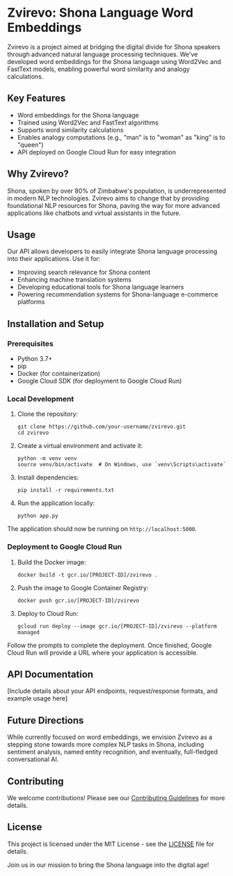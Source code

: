 # Zvirevo: Shona Language Word Embeddings

Zvirevo is a project aimed at bridging the digital divide for Shona speakers through advanced natural language processing techniques. We've developed word embeddings for the Shona language using Word2Vec and FastText models, enabling powerful word similarity and analogy calculations.

## Key Features

- Word embeddings for the Shona language
- Trained using Word2Vec and FastText algorithms
- Supports word similarity calculations
- Enables analogy computations (e.g., "man" is to "woman" as "king" is to "queen")
- API deployed on Google Cloud Run for easy integration

## Why Zvirevo?

Shona, spoken by over 80% of Zimbabwe's population, is underrepresented in modern NLP technologies. Zvirevo aims to change that by providing foundational NLP resources for Shona, paving the way for more advanced applications like chatbots and virtual assistants in the future.

## Usage

Our API allows developers to easily integrate Shona language processing into their applications. Use it for:

- Improving search relevance for Shona content
- Enhancing machine translation systems
- Developing educational tools for Shona language learners
- Powering recommendation systems for Shona-language e-commerce platforms

## Installation and Setup

### Prerequisites

- Python 3.7+
- pip
- Docker (for containerization)
- Google Cloud SDK (for deployment to Google Cloud Run)

### Local Development

1. Clone the repository:
   ```
   git clone https://github.com/your-username/zvirevo.git
   cd zvirevo
   ```

2. Create a virtual environment and activate it:
   ```
   python -m venv venv
   source venv/bin/activate  # On Windows, use `venv\Scripts\activate`
   ```

3. Install dependencies:
   ```
   pip install -r requirements.txt
   ```

4. Run the application locally:
   ```
   python app.py
   ```

The application should now be running on `http://localhost:5000`.

### Deployment to Google Cloud Run

1. Build the Docker image:
   ```
   docker build -t gcr.io/[PROJECT-ID]/zvirevo .
   ```

2. Push the image to Google Container Registry:
   ```
   docker push gcr.io/[PROJECT-ID]/zvirevo
   ```

3. Deploy to Cloud Run:
   ```
   gcloud run deploy --image gcr.io/[PROJECT-ID]/zvirevo --platform managed
   ```

Follow the prompts to complete the deployment. Once finished, Google Cloud Run will provide a URL where your application is accessible.

## API Documentation

[Include details about your API endpoints, request/response formats, and example usage here]

## Future Directions

While currently focused on word embeddings, we envision Zvirevo as a stepping stone towards more complex NLP tasks in Shona, including sentiment analysis, named entity recognition, and eventually, full-fledged conversational AI.

## Contributing

We welcome contributions! Please see our [Contributing Guidelines](CONTRIBUTING.md) for more details.

## License

This project is licensed under the MIT License - see the [LICENSE](LICENSE) file for details.

Join us in our mission to bring the Shona language into the digital age!
